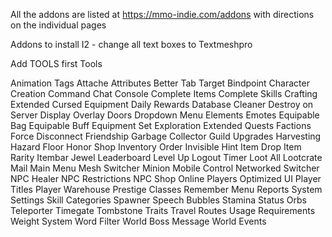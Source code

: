 All the addons are listed at https://mmo-indie.com/addons with directions on the individual pages

Addons to install
I2 - change all text boxes to Textmeshpro

Add TOOLS first
Tools

Animation Tags
Attache
Attributes
Better Tab Target
Bindpoint
Character Creation
Command Chat Console
Complete Items
Complete Skills
Crafting Extended
Cursed Equipment
Daily Rewards
Database Cleaner
Destroy on Server
Display Overlay
Doors
Dropdown Menu
Elements
Emotes
Equipable Bag
Equipable Buff
Equipment Set
Exploration
Extended Quests
Factions
Force Disconnect
Friendship
Garbage Collector
Guild Upgrades
Harvesting
Hazard Floor
Honor Shop
Inventory Order
Invisible Hint
Item Drop
Item Rarity
Itembar
Jewel
Leaderboard
Level Up
Logout Timer
Loot All
Lootcrate
Mail
Main Menu
Mesh Switcher
Minion
Mobile Control
Networked Switcher
NPC Healer
NPC Restrictions
NPC Shop
Online Players
Optimized UI
Player Titles
Player Warehouse
Prestige Classes
Remember Menu
Reports System
Settings
Skill Categories
Spawner
Speech Bubbles
Stamina
Status Orbs
Teleporter
Timegate
Tombstone
Traits
Travel Routes
Usage Requirements
Weight System
Word Filter
World Boss Message
World Events

